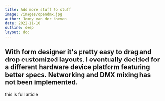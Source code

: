 ```yaml
---
title: Add more stuff to stuff
image: /images/opendmx.jpg
author: Jonny van der Hoeven
date: 2022-11-10
outline: deep
layout: doc
---
```

With form designer it's pretty easy to drag and drop customized layouts. I eventually decided for a different hardware
device platform featuring better specs. Networking and DMX mixing has not been implemented.
---

this is full article
